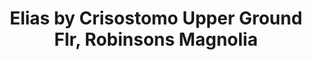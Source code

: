 ---
addr: ' Upper Ground Flr, Robinsons Magnolia'
city: Quezon City
country: Philippines
description: "Upper Ground Flr, Robinsons Magnolia (at Aurora Blvd & Do\xF1a M. Hemady
  St) 1111 Quezon City Quezon City"
id: 505ea60fe4b043ddbcad6898
lat: 14.61443656928162
lng: 121.03845143956697
title: Elias by Crisostomo Upper Ground Flr, Robinsons Magnolia
venue: Elias by Crisostomo
---